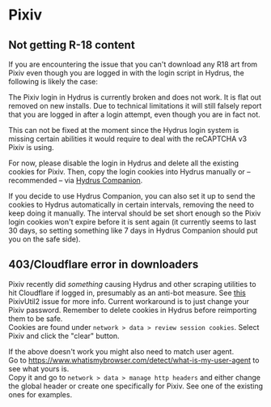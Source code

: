 # Pixiv

## Not getting R-18 content
If you are encountering the issue that you can't download any R18 art from Pixiv even though you are logged in with the login script in Hydrus, the following is likely the case:

The Pixiv login in Hydrus is currently broken and does not work. It is flat out removed on new installs. Due to technical limitations it will still falsely report that you are logged in after a login attempt, even though you are in fact not.

This can not be fixed at the moment since the Hydrus login system is missing certain abilities it would require to deal with the reCAPTCHA v3 Pixiv is using.

For now, please disable the login in Hydrus and delete all the existing cookies for Pixiv. Then, copy the login cookies into Hydrus manually or – recommended – via [Hydrus Companion](https://gitgud.io/prkc/hydrus-companion).

If you decide to use Hydrus Companion, you can also set it up to send the cookies to Hydrus automatically in certain intervals, removing the need to keep doing it manually. The interval should be set short enough so the Pixiv login cookies won't expire before it is sent again (it currently seems to last 30 days, so setting something like 7 days in Hydrus Companion should put you on the safe side).

## 403/Cloudflare error in downloaders
Pixiv recently did *something* causing Hydrus and other scraping utilities to hit Cloudflare if logged in, presumably as an anti-bot measure. See [this](https://github.com/Nandaka/PixivUtil2/issues/814#issuecomment-708224059) PixivUtil2 issue for more info. Current workaround is to just change your Pixiv password. Remember to delete cookies in Hydrus before reimporting them to be safe.  
Cookies are found under `network > data > review session cookies`. Select Pixiv and click the "clear" button.

If the above doesn't work you might also need to match user agent.  
Go to https://www.whatismybrowser.com/detect/what-is-my-user-agent to see what yours is.  
Copy it and go to `network > data > manage http headers` and either change the global header or create one specifically for Pixiv. See one of the existing ones for examples.